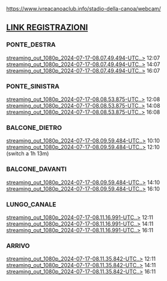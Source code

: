 https://www.ivreacanoaclub.info/stadio-della-canoa/webcam/ <br>

## [LINK REGISTRAZIONI](https://cdn.top-ix.org/ivreacanoa/)

### PONTE_DESTRA 
[streaming_out_1080p_2024-07-17-08.07.49.494-UTC..>](https://cdn.top-ix.org/ivreacanoa/streaming_out_1080p_2024-07-17-08.07.49.494-UTC_1.mp4) 12:07<br>
[streaming_out_1080p_2024-07-17-08.07.49.494-UTC..>](https://cdn.top-ix.org/ivreacanoa/streaming_out_1080p_2024-07-17-08.07.49.494-UTC_2.mp4) 14:07<br>
[streaming_out_1080p_2024-07-17-08.07.49.494-UTC..>](https://cdn.top-ix.org/ivreacanoa/streaming_out_1080p_2024-07-17-08.07.49.494-UTC_3.mp4) 16:07<br>


### PONTE_SINISTRA
[streaming_out_1080p_2024-07-17-08.08.53.875-UTC..>](https://cdn.top-ix.org/ivreacanoa/streaming_out_1080p_2024-07-17-08.08.53.875-UTC_1.mp4) 12:08<br>
[streaming_out_1080p_2024-07-17-08.08.53.875-UTC..>](https://cdn.top-ix.org/ivreacanoa/streaming_out_1080p_2024-07-17-08.08.53.875-UTC_2.mp4) 14:08<br>
[streaming_out_1080p_2024-07-17-08.08.53.875-UTC..>](https://cdn.top-ix.org/ivreacanoa/streaming_out_1080p_2024-07-17-08.08.53.875-UTC_3.mp4) 16:08<br>

### BALCONE_DIETRO
[streaming_out_1080p_2024-07-17-08.09.59.484-UTC..>](https://cdn.top-ix.org/ivreacanoa/streaming_out_1080p_2024-07-17-08.09.59.484-UTC_0.mp4) 10:10<br>
[streaming_out_1080p_2024-07-17-08.09.59.484-UTC..>](https://cdn.top-ix.org/ivreacanoa/streaming_out_1080p_2024-07-17-08.09.59.484-UTC_1.mp4) 12:10<br> (switch a 1h 13m)

### BALCONE_DAVANTI
[streaming_out_1080p_2024-07-17-08.09.59.484-UTC..>](https://cdn.top-ix.org/ivreacanoa/streaming_out_1080p_2024-07-17-08.09.59.484-UTC_2.mp4) 14:10<br>
[streaming_out_1080p_2024-07-17-08.09.59.484-UTC..>](https://cdn.top-ix.org/ivreacanoa/streaming_out_1080p_2024-07-17-08.09.59.484-UTC_3.mp4) 16:10<br>

### LUNGO_CANALE
[streaming_out_1080p_2024-07-17-08.11.16.991-UTC..>](https://cdn.top-ix.org/ivreacanoa/streaming_out_1080p_2024-07-17-08.11.16.991-UTC_1.mp4) 12:11<br>
[streaming_out_1080p_2024-07-17-08.11.16.991-UTC..>](https://cdn.top-ix.org/ivreacanoa/streaming_out_1080p_2024-07-17-08.11.16.991-UTC_2.mp4) 14:11<br>
[streaming_out_1080p_2024-07-17-08.11.16.991-UTC..>](https://cdn.top-ix.org/ivreacanoa/streaming_out_1080p_2024-07-17-08.11.16.991-UTC_4.mp4) 16:11<br>

### ARRIVO
[streaming_out_1080p_2024-07-17-08.11.35.842-UTC..>](https://cdn.top-ix.org/ivreacanoa/streaming_out_1080p_2024-07-17-08.11.35.842-UTC_1.mp4) 12:11<br>
[streaming_out_1080p_2024-07-17-08.11.35.842-UTC..>](https://cdn.top-ix.org/ivreacanoa/streaming_out_1080p_2024-07-17-08.11.35.842-UTC_2.mp4) 14:11<br>
[streaming_out_1080p_2024-07-17-08.11.35.842-UTC..>](https://cdn.top-ix.org/ivreacanoa/streaming_out_1080p_2024-07-17-08.11.35.842-UTC_3.mp4) 16:11<br>


